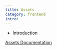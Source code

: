 ```yaml
---
title: Assets
category: frontend
intro: 
---
```


- Introduction

[Assets Documentation](/docs/core/assets)
